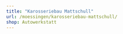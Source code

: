 ```yaml
---
title: "Karosseriebau Mattschull"
url: /moessingen/karosseriebau-mattschull/
shop: Autowerkstatt
---
```

